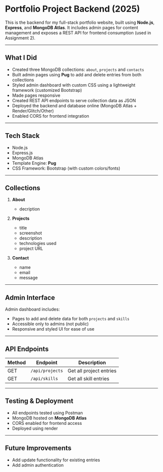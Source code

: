 # Portfolio Project Backend (2025)

This is the backend for my full-stack portfolio website, built using **Node.js**, **Express**, and **MongoDB Atlas**. It includes admin pages for content management and exposes a REST API for frontend consumption (used in Assignment 2).

---

## What I Did

- Created three MongoDB collections: `about`, `projects` and `contacts`
- Built admin pages using **Pug** to add and delete entries from both collections
- Styled admin dashboard with custom CSS using a lightweight framework (customized Bootstrap)
- Made pages responsive
- Created REST API endpoints to serve collection data as JSON
- Deployed the backend and database online (MongoDB Atlas + Render/Glitch/Other)
- Enabled CORS for frontend integration

---

## Tech Stack

- Node.js
- Express.js
- MongoDB Atlas
- Template Engine: **Pug**
- CSS Framework: Bootstrap (with custom colors/fonts)

---

## Collections

1. **About**
   - decription

2. **Projects**
   - title
   - screenshot
   - description
   - technologies used
   - project URL 

3. **Contact**
   - name
   - email
   - message
  

---

## Admin Interface

Admin dashboard includes:
- Pages to add and delete data for both `projects` and `skills`
- Accessible only to admins (not public)
- Responsive and styled UI for ease of use

---

## API Endpoints

| Method | Endpoint           | Description             |
|--------|--------------------|-------------------------|
| GET    | `/api/projects`    | Get all project entries |
| GET    | `/api/skills`      | Get all skill entries   |

---

## Testing & Deployment

- All endpoints tested using Postman
- MongoDB hosted on **MongoDB Atlas**
- CORS enabled for frontend access
- Deployed using render

---

## Future Improvements

- Add update functionality for existing entries
- Add admin authentication
